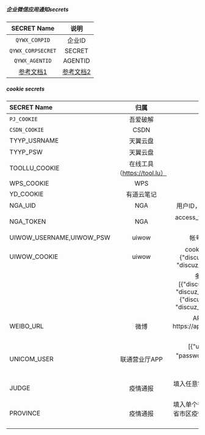 ##### 企业微信应用通知secrets

|                  SECRET Name                   |                             说明                             |
| :--------------------------------------------: | :----------------------------------------------------------: |
|                 `QYWX_CORPID`                  |                            企业ID                            |
|               `QYWX_CORPSECRET`                |                            SECRET                            |
|                 `QYWX_AGENTID`                 |                           AGENTID                            |
| [参考文档1](http://note.youdao.com/s/HMiudGkb) | [参考文档2](http://note.youdao.com/noteshare?id=1a0c8aff284ad28cbd011b29b3ad0191) |



##### cookie secrets


| SECRET Name              |            归属             |                             说明                             |
| :----------------------- | :-------------------------: | :----------------------------------------------------------: |
| `PJ_COOKIE`              |          吾爱破解           |                            cookie                            |
| `CSDN_COOKIE`            |            CSDN             |                            cookie                            |
| TYYP_USRNAME             |          天翼云盘           |                        账号（手机号）                        |
| TYYP_PSW                 |          天翼云盘           |                       密码（不能有&）                        |
| TOOLLU_COOKIE            | 在线工具（https://tool.lu） |                            cookie                            |
| WPS_COOKIE               |             WPS             |                            cookie                            |
| YD_COOKIE                |         有道云笔记          |                            cookie                            |
| NGA_UID                  |             NGA             |                用户ID，在网页和APP都能获取到                 |
| NGA_TOKEN                |             NGA             |               access_token，需手机抓包APP获取                |
| UIWOW_USERNAME,UIWOW_PSW |            uiwow            |                    帐号、密码（不能有&）                     |
| UIWOW_COOKIE             |            uiwow            | cookie：单账号，字典形式 {"discuz_2132_auth": "xxxx",     "discuz_2132_saltkey": "xxxx"} |
|                          |                             | 多账号，列表套字典[{"discuz_2132_auth": "xxxx",     "discuz_2132_saltkey": "xxxx"},{"discuz_2132_auth": "xxxx",     "discuz_2132_saltkey": "xxxx"}] |
| WEIBO_URL                |            微博             | API，需手机抓包，以https://api.weibo.cn/2/users/show开头的一长串 |
| UNICOM_USER              |        联通营业厅APP        | [{"username": "手机号", "password": "服务密码","appId": "appid"}] </br>[APPID获取方式](https://github.com/srcrs/UnicomTask#2准备需要的参数) |
| JUDGE                    |          疫情通报           |            填入任意字符通报，不添加此secret不通报            |
| PROVINCE                 |          疫情通报           | 填入单个省市区名字通报全国和指定省市区疫情情况，否则只通报全国信息 |



